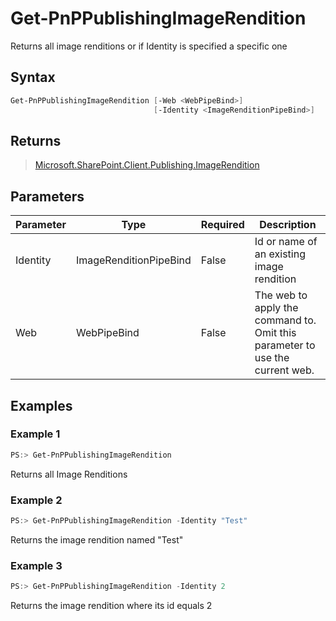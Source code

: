 # Get-PnPPublishingImageRendition
Returns all image renditions or if Identity is specified a specific one
## Syntax
```powershell
Get-PnPPublishingImageRendition [-Web <WebPipeBind>]
                                [-Identity <ImageRenditionPipeBind>]
```


## Returns
>[Microsoft.SharePoint.Client.Publishing.ImageRendition](https://msdn.microsoft.com/en-us/library/microsoft.sharepoint.client.publishing.imagerendition.aspx)

## Parameters
Parameter|Type|Required|Description
---------|----|--------|-----------
|Identity|ImageRenditionPipeBind|False|Id or name of an existing image rendition|
|Web|WebPipeBind|False|The web to apply the command to. Omit this parameter to use the current web.|
## Examples

### Example 1
```powershell
PS:> Get-PnPPublishingImageRendition
```
Returns all Image Renditions

### Example 2
```powershell
PS:> Get-PnPPublishingImageRendition -Identity "Test"
```
Returns the image rendition named "Test"

### Example 3
```powershell
PS:> Get-PnPPublishingImageRendition -Identity 2
```
Returns the image rendition where its id equals 2
